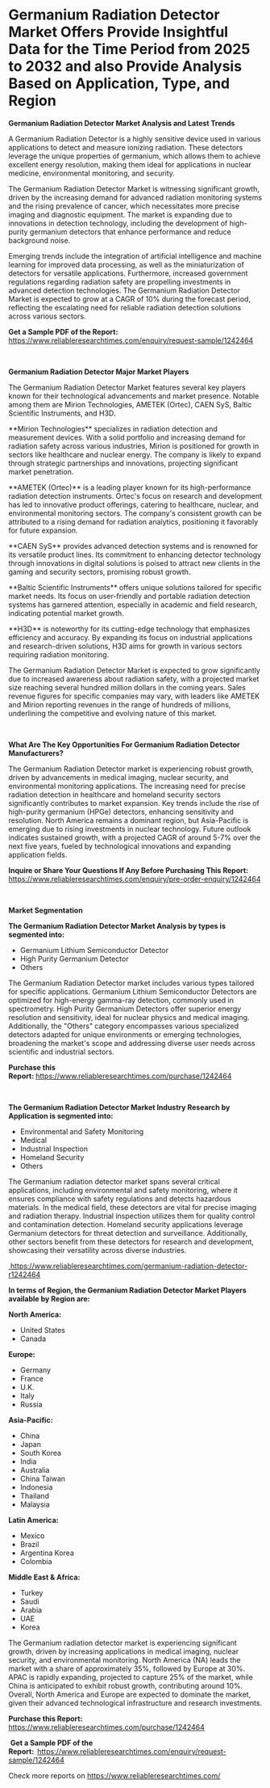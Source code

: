 <p><h1>Germanium Radiation Detector Market Offers Provide Insightful Data for the Time Period from 2025 to 2032 and also Provide Analysis Based on Application, Type, and Region</h1></p><p><strong>Germanium Radiation Detector Market Analysis and Latest Trends</strong></p>
<p><p>A Germanium Radiation Detector is a highly sensitive device used in various applications to detect and measure ionizing radiation. These detectors leverage the unique properties of germanium, which allows them to achieve excellent energy resolution, making them ideal for applications in nuclear medicine, environmental monitoring, and security. </p><p>The Germanium Radiation Detector Market is witnessing significant growth, driven by the increasing demand for advanced radiation monitoring systems and the rising prevalence of cancer, which necessitates more precise imaging and diagnostic equipment. The market is expanding due to innovations in detection technology, including the development of high-purity germanium detectors that enhance performance and reduce background noise. </p><p>Emerging trends include the integration of artificial intelligence and machine learning for improved data processing, as well as the miniaturization of detectors for versatile applications. Furthermore, increased government regulations regarding radiation safety are propelling investments in advanced detection technologies. The Germanium Radiation Detector Market is expected to grow at a CAGR of 10% during the forecast period, reflecting the escalating need for reliable radiation detection solutions across various sectors.</p></p>
<p><strong>Get a Sample PDF of the Report:&nbsp;</strong> <a href="https://www.reliableresearchtimes.com/enquiry/request-sample/1242464?utm_campaign=2220&utm_medium=2&utm_source=Github&utm_content=ia&utm_term=06042025&utm_id=germanium-radiation-detector">https://www.reliableresearchtimes.com/enquiry/request-sample/1242464</a></p>
<p>&nbsp;</p>
<p><strong>Germanium Radiation Detector Major Market Players</strong></p>
<p><p>The Germanium Radiation Detector Market features several key players known for their technological advancements and market presence. Notable among them are Mirion Technologies, AMETEK (Ortec), CAEN SyS, Baltic Scientific Instruments, and H3D.</p><p>**Mirion Technologies** specializes in radiation detection and measurement devices. With a solid portfolio and increasing demand for radiation safety across various industries, Mirion is positioned for growth in sectors like healthcare and nuclear energy. The company is likely to expand through strategic partnerships and innovations, projecting significant market penetration.</p><p>**AMETEK (Ortec)** is a leading player known for its high-performance radiation detection instruments. Ortec's focus on research and development has led to innovative product offerings, catering to healthcare, nuclear, and environmental monitoring sectors. The company's consistent growth can be attributed to a rising demand for radiation analytics, positioning it favorably for future expansion.</p><p>**CAEN SyS** provides advanced detection systems and is renowned for its versatile product lines. Its commitment to enhancing detector technology through innovations in digital solutions is poised to attract new clients in the gaming and security sectors, promising robust growth.</p><p>**Baltic Scientific Instruments** offers unique solutions tailored for specific market needs. Its focus on user-friendly and portable radiation detection systems has garnered attention, especially in academic and field research, indicating potential market growth.</p><p>**H3D** is noteworthy for its cutting-edge technology that emphasizes efficiency and accuracy. By expanding its focus on industrial applications and research-driven solutions, H3D aims for growth in various sectors requiring radiation monitoring.</p><p>The Germanium Radiation Detector Market is expected to grow significantly due to increased awareness about radiation safety, with a projected market size reaching several hundred million dollars in the coming years. Sales revenue figures for specific companies may vary, with leaders like AMETEK and Mirion reporting revenues in the range of hundreds of millions, underlining the competitive and evolving nature of this market.</p></p>
<p>&nbsp;</p>
<p><strong>What Are The Key Opportunities For Germanium Radiation Detector Manufacturers?</strong></p>
<p><p>The Germanium Radiation Detector market is experiencing robust growth, driven by advancements in medical imaging, nuclear security, and environmental monitoring applications. The increasing need for precise radiation detection in healthcare and homeland security sectors significantly contributes to market expansion. Key trends include the rise of high-purity germanium (HPGe) detectors, enhancing sensitivity and resolution. North America remains a dominant region, but Asia-Pacific is emerging due to rising investments in nuclear technology. Future outlook indicates sustained growth, with a projected CAGR of around 5-7% over the next five years, fueled by technological innovations and expanding application fields.</p></p>
<p><strong>Inquire or Share Your Questions If Any Before Purchasing This Report:</strong> <a href="https://www.reliableresearchtimes.com/enquiry/pre-order-enquiry/1242464?utm_campaign=2220&utm_medium=2&utm_source=Github&utm_content=ia&utm_term=06042025&utm_id=germanium-radiation-detector">https://www.reliableresearchtimes.com/enquiry/pre-order-enquiry/1242464</a></p>
<p>&nbsp;</p>
<p><strong>Market Segmentation</strong></p>
<p><strong>The Germanium Radiation Detector Market Analysis by types is segmented into:</strong></p>
<p><ul><li>Germanium Lithium Semiconductor Detector</li><li>High Purity Germanium Detector</li><li>Others</li></ul></p>
<p><p>The Germanium Radiation Detector market includes various types tailored for specific applications. Germanium Lithium Semiconductor Detectors are optimized for high-energy gamma-ray detection, commonly used in spectrometry. High Purity Germanium Detectors offer superior energy resolution and sensitivity, ideal for nuclear physics and medical imaging. Additionally, the "Others" category encompasses various specialized detectors adapted for unique environments or emerging technologies, broadening the market's scope and addressing diverse user needs across scientific and industrial sectors.</p></p>
<p><strong>Purchase this Report:&nbsp;</strong><a href="https://www.reliableresearchtimes.com/purchase/1242464?utm_campaign=2220&utm_medium=2&utm_source=Github&utm_content=ia&utm_term=06042025&utm_id=germanium-radiation-detector">https://www.reliableresearchtimes.com/purchase/1242464</a></p>
<p>&nbsp;</p>
<p><strong>The Germanium Radiation Detector Market Industry Research by Application is segmented into:</strong></p>
<p><ul><li>Environmental and Safety Monitoring</li><li>Medical</li><li>Industrial Inspection</li><li>Homeland Security</li><li>Others</li></ul></p>
<p><p>The Germanium radiation detector market spans several critical applications, including environmental and safety monitoring, where it ensures compliance with safety regulations and detects hazardous materials. In the medical field, these detectors are vital for precise imaging and radiation therapy. Industrial inspection utilizes them for quality control and contamination detection. Homeland security applications leverage Germanium detectors for threat detection and surveillance. Additionally, other sectors benefit from these detectors for research and development, showcasing their versatility across diverse industries.</p></p>
<p><a href="https://www.reliableresearchtimes.com/germanium-radiation-detector-r1242464?utm_campaign=2220&utm_medium=2&utm_source=Github&utm_content=ia&utm_term=06042025&utm_id=germanium-radiation-detector">&nbsp;https://www.reliableresearchtimes.com/germanium-radiation-detector-r1242464</a></p>
<p><strong>In terms of Region, the Germanium Radiation Detector Market Players available by Region are:</strong></p>
<p>
    <p> <strong> North America: </strong>
        <ul>
            <li>United States</li>
            <li>Canada</li>
        </ul>
        </p> 
    <p> <strong> Europe: </strong>
        <ul>
            <li>Germany</li>
            <li>France</li>
            <li>U.K.</li>
            <li>Italy</li>
            <li>Russia</li>
        </ul>
        </p> 
    <p> <strong> Asia-Pacific: </strong>
        <ul>
            <li>China</li>
            <li>Japan</li>
            <li>South Korea</li>
            <li>India</li>
            <li>Australia</li>
            <li>China Taiwan</li>
            <li>Indonesia</li>
            <li>Thailand</li>
            <li>Malaysia</li>
        </ul>
        </p> 
    <p> <strong> Latin America: </strong>
        <ul>
            <li>Mexico</li>
            <li>Brazil</li>
            <li>Argentina Korea</li>
            <li>Colombia</li>
        </ul>
        </p> 
    <p> <strong> Middle East & Africa: </strong>
        <ul>
            <li>Turkey</li>
            <li>Saudi</li>
            <li>Arabia</li>
            <li>UAE</li>
            <li>Korea</li>
        </ul>
    </p>
    </p>
<p><p>The Germanium radiation detector market is experiencing significant growth, driven by increasing applications in medical imaging, nuclear security, and environmental monitoring. North America (NA) leads the market with a share of approximately 35%, followed by Europe at 30%. APAC is rapidly expanding, projected to capture 25% of the market, while China is anticipated to exhibit robust growth, contributing around 10%. Overall, North America and Europe are expected to dominate the market, given their advanced technological infrastructure and research investments.</p></p>
<p><strong>Purchase this Report: </strong><a href="https://www.reliableresearchtimes.com/purchase/1242464?utm_campaign=2220&utm_medium=2&utm_source=Github&utm_content=ia&utm_term=06042025&utm_id=germanium-radiation-detector">https://www.reliableresearchtimes.com/purchase/1242464</a></p>
<p>&nbsp;<strong>Get a Sample PDF of the Report:&nbsp;&nbsp;</strong><a href="https://www.reliableresearchtimes.com/enquiry/request-sample/1242464?utm_campaign=2220&utm_medium=2&utm_source=Github&utm_content=ia&utm_term=06042025&utm_id=germanium-radiation-detector">https://www.reliableresearchtimes.com/enquiry/request-sample/1242464</a></p>
<p><strong></strong></p>
<p>Check more reports on <a href="https://www.reliableresearchtimes.com/?utm_campaign=2220&utm_medium=2&utm_source=Github&utm_content=ia&utm_term=06042025&utm_id=germanium-radiation-detector">https://www.reliableresearchtimes.com/</a></p>